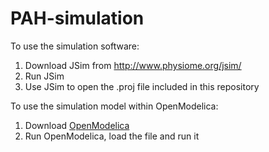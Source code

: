 # PAH-simulation

To use the simulation software:
1) Download JSim from http://www.physiome.org/jsim/
2) Run JSim
3) Use JSim to open the .proj file included in this repository

To use the simulation model within OpenModelica:
1) Download [OpenModelica](https://openmodelica.org/)
2) Run OpenModelica, load the file and run it
